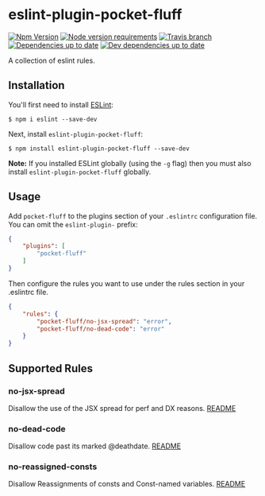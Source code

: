 # eslint-plugin-pocket-fluff
[![Npm Version](https://img.shields.io/npm/v/eslint-plugin-pocket-fluff.svg)](https://www.npmjs.com/package/eslint-plugin-pocket-fluff)
[![Node version requirements](https://img.shields.io/node/v/eslint-plugin-pocket-fluff.svg)](https://github.com/betaorbust/eslint-plugin-pocket-fluff/blob/master/package.json)
[![Travis branch](https://img.shields.io/travis/betaorbust/eslint-plugin-pocket-fluff/master.svg)](https://travis-ci.org/betaorbust/eslint-plugin-pocket-fluff)
[![Dependencies up to date](https://david-dm.org/betaorbust/eslint-plugin-pocket-fluff.svg)](https://david-dm.org/betaorbust/eslint-plugin-pocket-fluff)
[![Dev dependencies up to date](https://david-dm.org/betaorbust/eslint-plugin-pocket-fluff/dev-status.svg)](https://david-dm.org/betaorbust/eslint-plugin-pocket-fluff?type=dev)

A collection of eslint rules.


## Installation

You'll first need to install [ESLint](http://eslint.org):

```
$ npm i eslint --save-dev
```

Next, install `eslint-plugin-pocket-fluff`:

```
$ npm install eslint-plugin-pocket-fluff --save-dev
```

**Note:** If you installed ESLint globally (using the `-g` flag) then you must also install `eslint-plugin-pocket-fluff` globally.

## Usage

Add `pocket-fluff` to the plugins section of your `.eslintrc` configuration file. You can omit the `eslint-plugin-` prefix:

```json
{
    "plugins": [
        "pocket-fluff"
    ]
}
```


Then configure the rules you want to use under the rules section in your .eslintrc file.

```json
{
    "rules": {
        "pocket-fluff/no-jsx-spread": "error",
        "pocket-fluff/no-dead-code": "error"
    }
}
```

## Supported Rules

### no-jsx-spread
Disallow the use of the JSX spread for perf and DX reasons. [README](docs/rules/no-jsx-spread.md)


### no-dead-code
Disallow code past its marked @deathdate. [README](docs/rules/no-dead-code.md)

### no-reassigned-consts
Disallow Reassignments of consts and Const-named variables. [README](docs/rules/no-reassigned-consts.md)